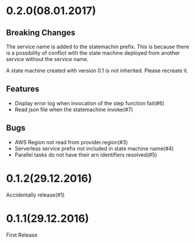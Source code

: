 # 0.2.0(08.01.2017)
## Breaking Changes
The service name is added to the statemachin prefix.
This is because there is a possibility of conflict with the state machine deployed from another service without the service name.

A state machine created with version 0.1 is not inherited. Please recreate it.

## Features
- Display error log when invocation of the step function fail(#6)
- Read json file when the statemachine invoke(#7)

## Bugs
- AWS Region not read from provider.region(#3)
- Serverless service prefix not included in state machine name(#4)
- Parallel tasks do not have their arn identifiers resolved(#5)

# 0.1.2(29.12.2016)
Accidentally release(#1)

# 0.1.1(29.12.2016)
First Release